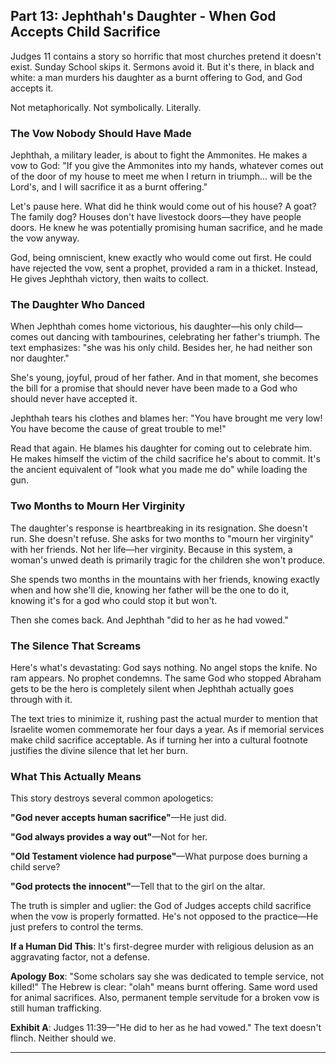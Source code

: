 ## Part 13: Jephthah's Daughter - When God Accepts Child Sacrifice

Judges 11 contains a story so horrific that most churches pretend it doesn't exist. Sunday School skips it. Sermons avoid it. But it's there, in black and white: a man murders his daughter as a burnt offering to God, and God accepts it.

Not metaphorically. Not symbolically. Literally.

### The Vow Nobody Should Have Made

Jephthah, a military leader, is about to fight the Ammonites. He makes a vow to God: "If you give the Ammonites into my hands, whatever comes out of the door of my house to meet me when I return in triumph... will be the Lord's, and I will sacrifice it as a burnt offering."

Let's pause here. What did he think would come out of his house? A goat? The family dog? Houses don't have livestock doors—they have people doors. He knew he was potentially promising human sacrifice, and he made the vow anyway.

God, being omniscient, knew exactly who would come out first. He could have rejected the vow, sent a prophet, provided a ram in a thicket. Instead, He gives Jephthah victory, then waits to collect.

### The Daughter Who Danced

When Jephthah comes home victorious, his daughter—his only child—comes out dancing with tambourines, celebrating her father's triumph. The text emphasizes: "she was his only child. Besides her, he had neither son nor daughter."

She's young, joyful, proud of her father. And in that moment, she becomes the bill for a promise that should never have been made to a God who should never have accepted it.

Jephthah tears his clothes and blames her: "You have brought me very low! You have become the cause of great trouble to me!"

Read that again. He blames his daughter for coming out to celebrate him. He makes himself the victim of the child sacrifice he's about to commit. It's the ancient equivalent of "look what you made me do" while loading the gun.

### Two Months to Mourn Her Virginity

The daughter's response is heartbreaking in its resignation. She doesn't run. She doesn't refuse. She asks for two months to "mourn her virginity" with her friends. Not her life—her virginity. Because in this system, a woman's unwed death is primarily tragic for the children she won't produce.

She spends two months in the mountains with her friends, knowing exactly when and how she'll die, knowing her father will be the one to do it, knowing it's for a god who could stop it but won't.

Then she comes back. And Jephthah "did to her as he had vowed."

### The Silence That Screams

Here's what's devastating: God says nothing. No angel stops the knife. No ram appears. No prophet condemns. The same God who stopped Abraham gets to be the hero is completely silent when Jephthah actually goes through with it.

The text tries to minimize it, rushing past the actual murder to mention that Israelite women commemorate her four days a year. As if memorial services make child sacrifice acceptable. As if turning her into a cultural footnote justifies the divine silence that let her burn.

### What This Actually Means

This story destroys several common apologetics:

**"God never accepts human sacrifice"**—He just did.

**"God always provides a way out"**—Not for her.

**"Old Testament violence had purpose"**—What purpose does burning a child serve?

**"God protects the innocent"**—Tell that to the girl on the altar.

The truth is simpler and uglier: the God of Judges accepts child sacrifice when the vow is properly formatted. He's not opposed to the practice—He just prefers to control the terms.

**If a Human Did This**: It's first-degree murder with religious delusion as an aggravating factor, not a defense.

**Apology Box**: "Some scholars say she was dedicated to temple service, not killed!"
The Hebrew is clear: "olah" means burnt offering. Same word used for animal sacrifices. Also, permanent temple servitude for a broken vow is still human trafficking.

**Exhibit A**: Judges 11:39—"He did to her as he had vowed." The text doesn't flinch. Neither should we.

---
